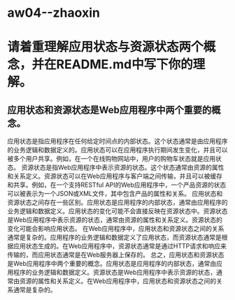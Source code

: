 # aw04--zhaoxin
# 请着重理解应用状态与资源状态两个概念，并在README.md中写下你的理解。
## 应用状态和资源状态是Web应用程序中两个重要的概念。
应用状态是指应用程序在任何给定时间点的内部状态。这个状态通常是由应用程序的业务逻辑和数据定义的。应用状态可以在应用程序执行期间发生变化，并且可以被多个用户共享。例如，在一个在线购物网站中，用户的购物车状态就是应用状态。
资源状态是指Web应用程序中表示资源的状态。这个状态通常由资源的属性和关系定义。资源状态可以在Web应用程序与客户端之间传输，并且可以被缓存和共享。例如，在一个支持RESTful API的Web应用程序中，一个产品资源的状态可以被表示为一个JSON或XML文件，其中包含产品的属性和关系。
应用状态和资源状态之间存在一些区别。应用状态是应用程序的内部状态，通常由应用程序的业务逻辑和数据定义。应用状态的变化可能不会直接反映在资源状态中。资源状态是Web应用程序中表示资源的状态，通常由资源的属性和关系定义。资源状态的变化可能会影响应用状态。
在Web应用程序中，应用状态和资源状态之间的关系通常是复杂的。应用程序的业务逻辑和数据定义了应用状态，而资源状态通常是根据应用状态生成的。在Web应用程序中，资源状态通常是通过HTTP请求和响应来传输的，而应用状态通常是在Web服务器上保存的。
总之，应用状态和资源状态是Web应用程序中两个重要的概念。应用状态是应用程序的内部状态，通常由应用程序的业务逻辑和数据定义。资源状态是Web应用程序中表示资源的状态，通常由资源的属性和关系定义。在Web应用程序中，应用状态和资源状态之间的关系通常是复杂的。
